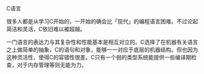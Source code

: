 C语言

很多人都是从学习C开始的，一开始的确会比「现代」的编程语言困难。不过论起简洁和灵活，C依旧难以被超越。

一门语言的表达力与其复杂性和性能基本是相互对立的。C选择了在机器有关语言之上做简单的抽象，C的语句和对象，能够一一对应于底层的机器结构。但也因为这种灵活性，使得C的容错性很差。C只有一个弱的类型系统能提供一些编译期检查，对于内存管理等则无能为力。
